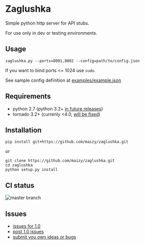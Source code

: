 # Zaglushka

Simple python http server for API stubs.

For use only in dev or testing environments.

## Usage

`zaglushka.py --ports=8001,8002 --config=path/to/config.json`

If you want to bind ports <= 1024 use `sudo`.

See sample config definition at [examples/example.json](examples/example.json)

## Requirements

* python 2.7 (python 3.2+ [in future releases](https://github.com/maizy/zaglushka/issues/17))
* tornado 3.2+ (currenly <4.0, [will be fixed](https://github.com/maizy/zaglushka/issues/16))

## Installation

`pip install git+https://github.com/maizy/zaglushka.git`

or

```
git clone https://github.com/maizy/zaglushka.git
cd zaglushka
python setup.py install
```

## CI status

![master branch](https://travis-ci.org/maizy/zaglushka.svg?branch=master)


## Issues

* [issues for 1.0](https://github.com/maizy/zaglushka/issues?q=is%3Aopen+is%3Aissue+milestone%3A0.1)
* [post 1.0 issues](https://github.com/maizy/zaglushka/issues?q=is%3Aopen+is%3Aissue+no%3Amilestone)
* [submit you own ideas or bugs](https://github.com/maizy/zaglushka/issues/new)
